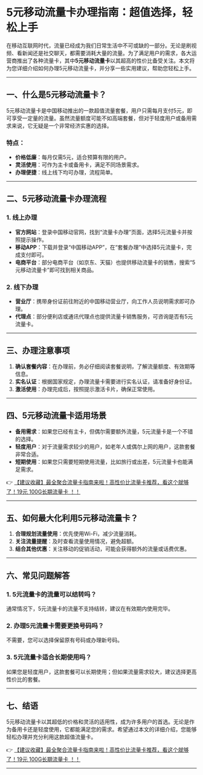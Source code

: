 # 5元移动流量卡办理指南：超值选择，轻松上手

在移动互联网时代，流量已经成为我们日常生活中不可或缺的一部分。无论是刷视频、看新闻还是社交聊天，都需要消耗大量的流量。为了满足用户的需求，各大运营商推出了各种流量卡，其中**5元移动流量卡**以其超高的性价比备受关注。本文将为您详细介绍如何办理5元移动流量卡，并分享一些实用建议，帮助您轻松上手。

---

## 一、什么是5元移动流量卡？

5元移动流量卡是中国移动推出的一款超值流量套餐，用户只需每月支付5元，即可享受一定量的流量。虽然流量额度可能不如高端套餐，但对于轻度用户或备用需求来说，它无疑是一个非常经济实惠的选择。

### 特点：
- **价格低廉**：每月仅需5元，适合预算有限的用户。
- **灵活使用**：可作为主卡或备用卡，满足不同场景需求。
- **办理便捷**：线上线下均可办理，流程简单。

---

## 二、5元移动流量卡办理流程

### 1. 线上办理
- **官方网站**：登录中国移动官网，找到“流量卡办理”页面，选择5元流量卡并按照提示操作。
- **移动APP**：下载并登录“中国移动APP”，在“套餐办理”中选择5元流量卡，完成支付即可。
- **电商平台**：部分电商平台（如京东、天猫）也提供移动流量卡的销售，搜索“5元移动流量卡”即可找到相关商品。

### 2. 线下办理
- **营业厅**：携带身份证前往附近的中国移动营业厅，向工作人员说明需求即可办理。
- **代理点**：部分便利店或通讯代理点也提供流量卡销售服务，可咨询是否有5元流量卡。

---

## 三、办理注意事项

1. **确认套餐内容**：在办理前，务必仔细阅读套餐说明，了解流量额度、有效期等信息。
2. **实名认证**：根据国家规定，办理流量卡需要进行实名认证，请准备好身份证。
3. **激活使用**：办理完成后，按照提示激活卡片，确保正常使用。

---

## 四、5元移动流量卡适用场景

- **备用需求**：如果您已经有主卡，但偶尔需要额外流量，5元流量卡是一个不错的选择。
- **轻度用户**：对于流量需求较少的用户，如老年人或偶尔上网的用户，这款套餐非常合适。
- **短期使用**：如果您只需要短期使用流量，比如旅行或出差，5元流量卡也能满足需求。

👉 [【建议收藏】最全聚合流量卡指南来啦！高性价比流量卡推荐，看这个就够了！19元 100G长期流量卡 ！！](https://www.91haoka.cn/webapp/weixiaodian/index.html?shop_id=563381)

---

## 五、如何最大化利用5元移动流量卡？

1. **合理规划流量使用**：优先使用Wi-Fi，减少流量消耗。
2. **关注流量提醒**：及时查看流量使用情况，避免超额。
3. **结合其他优惠**：关注移动的促销活动，可能会获得额外的流量或话费优惠。

---

## 六、常见问题解答

### 1. 5元流量卡的流量可以结转吗？
通常情况下，5元流量卡的流量不支持结转，建议在有效期内使用完毕。

### 2. 办理5元流量卡需要更换号码吗？
不需要，您可以选择保留原有号码或办理新号码。

### 3. 5元流量卡适合长期使用吗？
如果您是轻度用户，这款套餐可以长期使用；但如果流量需求较大，建议选择更高性价比的套餐。

---

## 七、结语

5元移动流量卡以其超低的价格和灵活的适用性，成为许多用户的首选。无论是作为备用卡还是轻度使用，它都能满足您的需求。希望通过本文的详细介绍，您能够轻松办理并充分利用这款超值流量卡。

👉 [【建议收藏】最全聚合流量卡指南来啦！高性价比流量卡推荐，看这个就够了！19元 100G长期流量卡 ！！](https://www.91haoka.cn/webapp/weixiaodian/index.html?shop_id=563381)

---